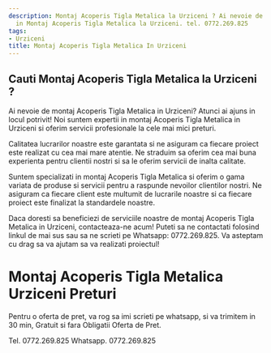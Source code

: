 ```yaml
---
description: Montaj Acoperis Tigla Metalica la Urziceni ? Ai nevoie de un profesionist
  in Montaj Acoperis Tigla Metalica la Urziceni. tel. 0772.269.825
tags:
- Urziceni
title: Montaj Acoperis Tigla Metalica In Urziceni
---
```



## Cauti Montaj Acoperis Tigla Metalica la Urziceni ?

Ai nevoie de montaj Acoperis Tigla Metalica in Urziceni? Atunci ai ajuns in locul potrivit! Noi suntem expertii in montaj Acoperis Tigla Metalica in Urziceni si oferim servicii profesionale la cele mai mici preturi. 

Calitatea lucrarilor noastre este garantata si ne asiguram ca fiecare proiect este realizat cu cea mai mare atentie. Ne straduim sa oferim cea mai buna experienta pentru clientii nostri si sa le oferim servicii de inalta calitate.

Suntem specializati in montaj Acoperis Tigla Metalica si oferim o gama variata de produse si servicii pentru a raspunde nevoilor clientilor nostri. Ne asiguram ca fiecare client este multumit de lucrarile noastre si ca fiecare proiect este finalizat la standardele noastre.

Daca doresti sa beneficiezi de serviciile noastre de montaj Acoperis Tigla Metalica in Urziceni, contacteaza-ne acum! Puteti sa ne contactati folosind linkul de mai sus sau sa ne scrieti pe Whatsapp: 0772.269.825. Va asteptam cu drag sa va ajutam sa va realizati proiectul!

# Montaj Acoperis Tigla Metalica Urziceni Preturi
Pentru o oferta de pret, va rog sa imi scrieti pe whatsapp, si va trimitem in 30 min, Gratuit si fara Obligatii Oferta de Pret.

Tel. 0772.269.825
Whatsapp. 0772.269.825